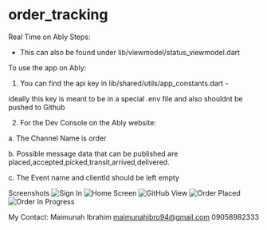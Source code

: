 # order_tracking

Real Time on Ably Steps:
- This can also be found under lib/viewmodel/status_viewmodel.dart

To use the app on Ably:
1. You can find the api key in lib/shared/utils/app_constants.dart - 

ideally this key is meant to be in a special .env file and also shouldnt be pushed to Github

2. For the Dev Console on the Ably website:

a. The Channel Name is order

b. Possible message data that can be published are placed,accepted,picked,transit,arrived,delivered.

c. The Event name and clientId should be left empty




Screenshots
![Sign In](screenshot/sign_in.png)
![Home Screen](screenshot/home.png)
![GitHub View](screenshot/github_sign_in.png)
![Order Placed](screenshot/order_placed.png)
![Order In Progress](screenshot/order_progress.png)

My Contact:
Maimunah Ibrahim
maimunahibro94@gmail.com
09058982333
